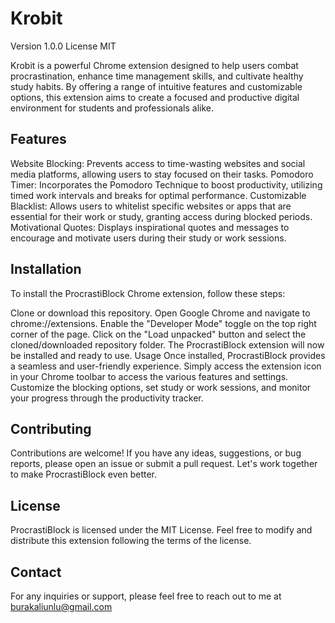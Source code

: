 # Krobit

Version 1.0.0
License MIT

Krobit is a powerful Chrome extension designed to help users combat procrastination, enhance time management skills, and cultivate healthy study habits. By offering a range of intuitive features and customizable options, this extension aims to create a focused and productive digital environment for students and professionals alike.

## Features
Website Blocking: Prevents access to time-wasting websites and social media platforms, allowing users to stay focused on their tasks.
Pomodoro Timer: Incorporates the Pomodoro Technique to boost productivity, utilizing timed work intervals and breaks for optimal performance.
Customizable Blacklist: Allows users to whitelist specific websites or apps that are essential for their work or study, granting access during blocked periods.
Motivational Quotes: Displays inspirational quotes and messages to encourage and motivate users during their study or work sessions.

## Installation
To install the ProcrastiBlock Chrome extension, follow these steps:

Clone or download this repository.
Open Google Chrome and navigate to chrome://extensions.
Enable the "Developer Mode" toggle on the top right corner of the page.
Click on the "Load unpacked" button and select the cloned/downloaded repository folder.
The ProcrastiBlock extension will now be installed and ready to use.
Usage
Once installed, ProcrastiBlock provides a seamless and user-friendly experience. Simply access the extension icon in your Chrome toolbar to access the various features and settings. Customize the blocking options, set study or work sessions, and monitor your progress through the productivity tracker.

## Contributing
Contributions are welcome! If you have any ideas, suggestions, or bug reports, please open an issue or submit a pull request. Let's work together to make ProcrastiBlock even better.

## License
ProcrastiBlock is licensed under the MIT License. Feel free to modify and distribute this extension following the terms of the license.

## Contact
For any inquiries or support, please feel free to reach out to me at burakaliunlu@gmail.com
